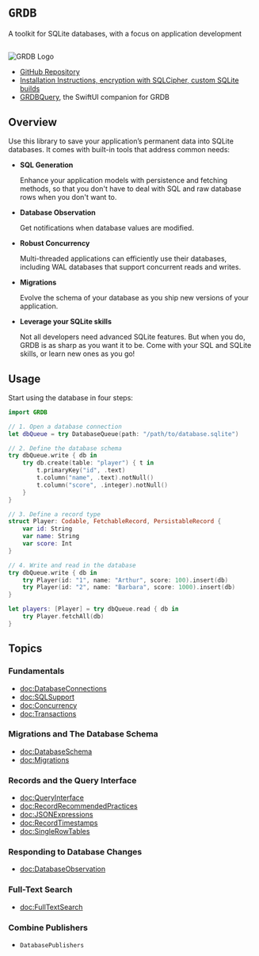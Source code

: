 # ``GRDB``

A toolkit for SQLite databases, with a focus on application development

##

![GRDB Logo](GRDBLogo.png)

- [GitHub Repository](http://github.com/groue/GRDB.swift)
- [Installation Instructions, encryption with SQLCipher, custom SQLite builds](https://github.com/groue/GRDB.swift#installation)
- [GRDBQuery](https://github.com/groue/GRDBQuery), the SwiftUI companion for GRDB

## Overview

Use this library to save your application’s permanent data into SQLite databases. It comes with built-in tools that address common needs:

- **SQL Generation**
    
    Enhance your application models with persistence and fetching methods, so that you don't have to deal with SQL and raw database rows when you don't want to.

- **Database Observation**
    
    Get notifications when database values are modified. 

- **Robust Concurrency**
    
    Multi-threaded applications can efficiently use their databases, including WAL databases that support concurrent reads and writes. 

- **Migrations**
    
    Evolve the schema of your database as you ship new versions of your application.
    
- **Leverage your SQLite skills**

    Not all developers need advanced SQLite features. But when you do, GRDB is as sharp as you want it to be. Come with your SQL and SQLite skills, or learn new ones as you go!

## Usage

Start using the database in four steps:

```swift
import GRDB

// 1. Open a database connection
let dbQueue = try DatabaseQueue(path: "/path/to/database.sqlite")

// 2. Define the database schema
try dbQueue.write { db in
    try db.create(table: "player") { t in
        t.primaryKey("id", .text)
        t.column("name", .text).notNull()
        t.column("score", .integer).notNull()
    }
}

// 3. Define a record type
struct Player: Codable, FetchableRecord, PersistableRecord {
    var id: String
    var name: String
    var score: Int
}

// 4. Write and read in the database
try dbQueue.write { db in
    try Player(id: "1", name: "Arthur", score: 100).insert(db)
    try Player(id: "2", name: "Barbara", score: 1000).insert(db)
}

let players: [Player] = try dbQueue.read { db in
    try Player.fetchAll(db)
}
```


## Topics

### Fundamentals

- <doc:DatabaseConnections>
- <doc:SQLSupport>
- <doc:Concurrency>
- <doc:Transactions>

### Migrations and The Database Schema

- <doc:DatabaseSchema>
- <doc:Migrations>

### Records and the Query Interface

- <doc:QueryInterface>
- <doc:RecordRecommendedPractices>
- <doc:JSONExpressions>
- <doc:RecordTimestamps>
- <doc:SingleRowTables>

### Responding to Database Changes

- <doc:DatabaseObservation>

### Full-Text Search

- <doc:FullTextSearch>

### Combine Publishers

- ``DatabasePublishers``
